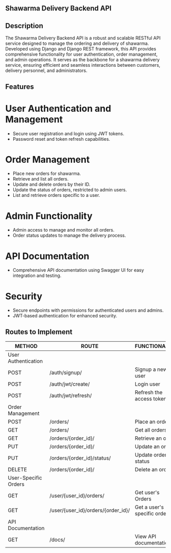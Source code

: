 ## Shawarma Delivery Backend API

## Description
The Shawarma Delivery Backend API is a robust and scalable RESTful API service designed to manage the ordering and delivery of shawarma. Developed using Django and Django REST framework, this API provides comprehensive functionality for user authentication, order management, and admin operations. It serves as the backbone for a shawarma delivery service, ensuring efficient and seamless interactions between customers, delivery personnel, and administrators.

## Features

# User Authentication and Management

- Secure user registration and login using JWT tokens.
- Password reset and token refresh capabilities.

# Order Management

- Place new orders for shawarma.
- Retrieve and list all orders.
- Update and delete orders by their ID.
- Update the status of orders, restricted to admin users.
- List and retrieve orders specific to a user.

# Admin Functionality

- Admin access to manage and monitor all orders.
- Order status updates to manage the delivery process.

# API Documentation

- Comprehensive API documentation using Swagger UI for easy integration and testing.

# Security

- Secure endpoints with permissions for authenticated users and admins.
- JWT-based authentication for enhanced security.

## Routes to Implement

| METHOD |              ROUTE             |            FUNCTIONALITY        | ACCESS    |
|--------|--------------------------------|---------------------------------|-----------|
|                               User Authentication                                     | 
| POST   | /auth/signup/                  | Signup a new user               | All users |
| POST   | /auth/jwt/create/              | Login user                      | All users |
| POST   | /auth/jwt/refresh/             | Refresh the access token        | All users |
|                               Order Management                                        |
| POST   | /orders/                       | Place an order                  | All users |
| GET    | /orders/                       | Get all orders                  | All users |
| GET    | /orders/{order_id}/            | Retrieve an order               | Superuser |
| PUT    | /orders/{order_id}/            | Update an order                 | Superuser |
| PUT    | /orders/{order_id}/status/     | Update order status             | Superuser |
| DELETE | /orders/{order_id}/            | Delete an order                 | Superuser |
|                               User-Specific Orders                                    |
| GET    | /user/{user_id}/orders/        | Get user's Orders               | All users |
| GET    | /user/{user_id}/orders/{order_id}/ | Get a user's specific order | All users |
|                               API Documentation                                       |
| GET    | /docs/                         | View API documentation          | All users |

 
